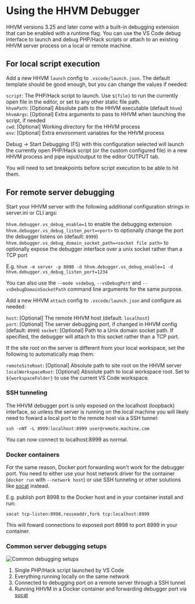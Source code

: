 # Using the HHVM Debugger

HHVM versions 3.25 and later come with a built-in debugging extension that can be enabled with a runtime flag. You can use the VS Code debug interface to launch and debug PHP/Hack scripts or attach to an existing HHVM server process on a local or remote machine.

## For local script execution

Add a new HHVM `launch` config to `.vscode/launch.json`. The default template should be good enough, but you can change the values if needed:

`script`: The PHP/Hack script to launch. Use `${file}` to run the currently open file in the editor, or set to any other static file path.  
`hhvmPath`: [Optional] Absolute path to the HHVM executable (default `hhvm`)  
`hhvmArgs`: [Optional] Extra arguments to pass to HHVM when launching the script, if needed  
`cwd`: [Optional] Working directory for the HHVM process  
`env`: [Optional] Extra environment variables for the HHVM process

Debug -> Start Debugging (F5) with this configuration selected will launch the currently open PHP/Hack script (or the custom configured file) in a new HHVM process and pipe input/output to the editor OUTPUT tab.

You will need to set breakpoints before script execution to be able to hit them.

## For remote server debugging

Start your HHVM server with the following additional configuration strings in server.ini or CLI args:

`hhvm.debugger.vs_debug_enable=1` to enable the debugging extension  
`hhvm.debugger.vs_debug_listen_port=<port>` to optionally change the port the debugger listens on (default: `8999`)
`hhvm.debugger.vs_debug_domain_socket_path=<socket file path>` to optionally expose the debugger interface over a unix socket rather than a TCP port

E.g. `hhvm -m server -p 8080 -d hhvm.debugger.vs_debug_enable=1 -d hhvm.debugger.vs_debug_listen_port=1234`

You can also use the `--mode vsdebug`, `--vsDebugPort` and `--vsDebugDomainSocketPath` command line arguments for the same purpose.

Add a new HHVM `attach` config to `.vscode/launch.json` and configure as needed:

`host`: [Optional] The remote HHVM host (default: `localhost`)  
`port`: [Optional] The server debugging port, if changed in HHVM config (default: `8999`)
`socket`: [Optional] Path to a Unix domain socket path. If specified, the debugger will attach to this socket rather than a TCP port.

If the site root on the server is different from your local workspace, set the following to automatically map them:

`remoteSiteRoot`: [Optional] Absolute path to site root on the HHVM server  
`localWorkspaceRoot`: [Optional] Absolute path to local workspace root. Set to `${workspaceFolder}` to use the current VS Code workspace.

### SSH tunneling

The HHVM debugger port is only exposed on the localhost (loopback) interface, so unless the server is running on the local machine you will likely need to foward a local port to the remote host via a SSH tunnel:

`ssh -nNT -L 8999:localhost:8999 user@remote.machine.com`

You can now connect to localhost:8999 as normal.

### Docker containers

For the same reason, Docker port forwarding won't work for the debugger port. You need to either use your host network driver for the container (`docker run` with `--network host`) or use SSH tunneling or other solutions like [socat](http://www.dest-unreach.org/socat/) instead.

E.g. publish port 8998 to the Docker host and in your container install and run:

`socat tcp-listen:8998,reuseaddr,fork tcp:localhost:8999`

This will foward connections to exposed port 8998 to port 8999 in your container.

### Common server debugging setups

![Common debugging setups](images/debugger-setups.png)

1. Single PHP/Hack script launched by VS Code
2. Everything running locally on the same network
3. Connected to debugging port on a remote server through a SSH tunnel
4. Running HHVM in a Docker container and forwarding debugger port via [socat](http://www.dest-unreach.org/socat/doc/socat.html)
